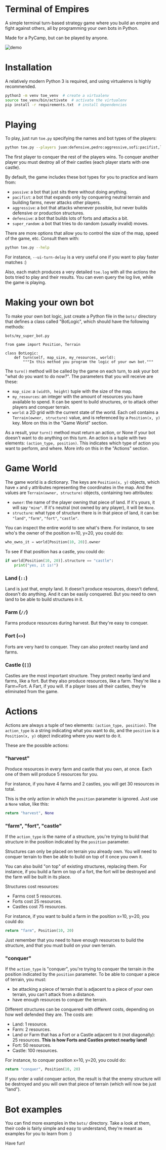 # Terminal of Empires

A simple terminal turn-based strategy game where you build an empire and fight against others, all by programming your own bots in Python.

Made for a PyCamp, but can be played by anyone.

![demo](./demo.gif)

# Installation

A relatively modern Python 3 is required, and using virtualenvs is highly recommended.

```bash
python3 -m venv toe_venv  # create a virtualenv
source toe_venv/bin/activate  # activate the virtualenv
pip install -r requirements.txt  # install dependencies
```

# Playing

To play, just run `toe.py` specifying the names and bot types of the players:

```bash
python toe.py --players juan:defensive,pedro:aggressive,sofi:pacifist,laura:pacifist
```

The first player to conquer the rest of the players wins.
To conquer another player you must destroy all of their castles (each player starts with one castle).

By default, the game includes these bot types for you to practice and learn from:

- `passive`: a bot that just sits there without doing anything.
- `pacifist`: a bot that expands only by conquering neutral terrain and building farms, never attacks other players.
- `aggressive`: a bot that attacks whenever possible, but never builds defensive or production structures.
- `defensive`: a bot that builds lots of forts and attacks a bit.
- `super_random`: a bot that tries to do random (usually invalid) moves.

There are more options that allow you to control the size of the map, speed of the game, etc.
Consult them with:

```bash
python toe.py --help
```

For instance, `--ui-turn-delay` is a very useful one if you want to play faster matches :)

Also, each match produces a very detailed `toe.log` with all the actions the bots tried to play and their results. 
You can even query the log live, while the game is playing.

# Making your own bot

To make your own bot logic, just create a Python file in the `bots/` directory that defines a class called "BotLogic", which should have the following methods:


`bots/my_super_bot.py`
```
from game import Position, Terrain

class BotLogic:
    def turn(self, map_size, my_resources, world):
        """In this method you program the logic of your own bot."""
```

The `turn()` method will be called by the game on each turn, to ask your bot "what do you want to do now?".
The parameters that you will receive are these:

- `map_size`: a `(width, height)` tuple with the size of the map.
- `my_resources`: an integer with the amount of resources you have available to spend.
  It can be spent to build structures, or to attack other players and conquer terrain.
- `world`: a 2D grid with the current state of the world.
  Each cell contains a `Terrain(owner, structure)` value, and is referenced by a `Position(x, y)` key.
  More on this in the "Game World" section.

As a result, your `turn()` method must return an action, or None if your bot doesn't want to do anything on this turn.
An action is a tuple with two elements: `(action_type, position)`.
This indicates which type of action you want to perform, and where.
More info on this in the "Actions" section.

# Game World

The game world is a dictionary.
The keys are `Position(x, y)` objects, which have `x` and `y` attributes representing the coordinates in the map.
And the values are `Terrain(owner, structure)` objects, containing two attributes:

- `owner`: the name of the player owning that piece of land.
  If it's yours, it will say `"mine"`.
  If it's neutral (not owned by any player), it will be `None`.
- `structure`: what type of structure there is in that piece of land, it can be: `"land"`, `"farm"`, `"fort"`, `"castle"`.

You can inspect the entire world to see what's there.
For instance, to see who's the owner of the position x=10, y=20, you could do:

```python
who_owns_it = world[Position(10, 20)].owner
```

To see if that position has a castle, you could do:

```python
if world[Position(10, 20)].structure == "castle":
    print("yes, it is!")
```


### Land (`::`)

Land is just that, empty land.
It doesn't produce resources, doesn't defend, doesn't do anything.
And it can be easily conquered.
But you need to own land to be able to build structures in it.

### Farm (`//`)

Farms produce resources during harvest.
But they're easy to conquer.

### Fort (`<>`)

Forts are very hard to conquer.
They can also protect nearby land and farms.

### Castle (`[]`)

Castles are the most important structure.
They protect nearby land and farms, like a fort.
But they also produce resources, like a farm.
They're like a Farm+Fort.
A Fart, if you will.
If a player loses all their castles, they're eliminated from the game.

# Actions

Actions are always a tuple of two elements: `(action_type, position)`.
The `action_type` is a string indicating what you want to do, and the `position` is a `Position(x, y)` object indicating where you want to do it.

These are the possible actions:

### "harvest"

Produce resources in every farm and castle that you own, at once.
Each one of them will produce 5 resources for you.

For instance, if you have 4 farms and 2 castles, you will get 30 resources in total.

This is the only action in which the `position` parameter is ignored.
Just use a `None` value, like this:

```python
return "harvest", None
```

### "farm", "fort", "castle"

If the `action_type` is the name of a structure, you're trying to build that structure in the position indicated by the `position` parameter.

Structures can only be placed on terrain you already own.
You will need to conquer terrain to then be able to build on top of it once you own it.

You can also build "on top" of existing structures, replacing them.
For instance, if you build a farm on top of a fort, the fort will be destroyed and the farm will be built in its place.

Structures cost resources:

- Farms cost 5 resources.
- Forts cost 25 resources.
- Castles cost 75 resources.

For instance, if you want to build a farm in the position x=10, y=20, you could do:

```python
return "farm", Position(10, 20)
```

Just remember that you need to have enough resources to build the structure, and that you must build on your own terrain.

### "conquer"

If the `action_type` is "conquer", you're trying to conquer the terrain in the position indicated by the `position` parameter.
To be able to conquer a piece of terrain, you must:

- be attacking a piece of terrain that is adjacent to a piece of your own terrain, you can't attack from a distance.
- have enough resources to conquer the terrain.

Different structures can be conquered with different costs, depending on how well defended they are.
The costs are:

- Land: 1 resource.
- Farm: 2 resources.
- Land or Farm that has a Fort or a Castle adjacent to it (not diagonally): 25 resources. 
  **This is how Forts and Castles protect nearby land!**
- Fort: 50 resources.
- Castle: 100 resources.

For instance, to conquer position x=10, y=20, you could do:

```python
return "conquer", Position(10, 20)
```

If you order a valid conquer action, the result is that the enemy structure will be destroyed and you will own that piece of terrain (which will now be just "land").

# Bot examples

You can find more examples in the `bots/` directory. 
Take a look at them, their code is fairly simple and easy to understand, they're meant as examples for you to learn from :)

Have fun!
